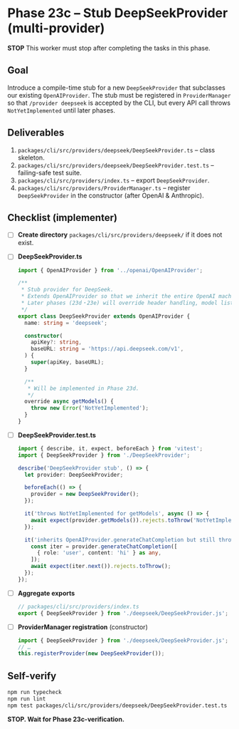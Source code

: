 # Phase 23c – Stub DeepSeekProvider (multi-provider)

**STOP**
This worker must stop after completing the tasks in this phase.

## Goal

Introduce a compile-time stub for a new `DeepSeekProvider` that subclasses our existing `OpenAIProvider`. The stub must be registered in `ProviderManager` so that `/provider deepseek` is accepted by the CLI, but every API call throws `NotYetImplemented` until later phases.

## Deliverables

1. `packages/cli/src/providers/deepseek/DeepSeekProvider.ts` – class skeleton.
2. `packages/cli/src/providers/deepseek/DeepSeekProvider.test.ts` – failing-safe test suite.
3. `packages/cli/src/providers/index.ts` – export `DeepSeekProvider`.
4. `packages/cli/src/providers/ProviderManager.ts` – register `DeepSeekProvider` in the constructor (after OpenAI & Anthropic).

## Checklist (implementer)

- [ ] **Create directory** `packages/cli/src/providers/deepseek/` if it does not exist.
- [ ] **DeepSeekProvider.ts**

  ```ts
  import { OpenAIProvider } from '../openai/OpenAIProvider';

  /**
   * Stub provider for DeepSeek.
   * Extends OpenAIProvider so that we inherit the entire OpenAI machinery.
   * Later phases (23d・23e) will override header handling, model listing, etc.
   */
  export class DeepSeekProvider extends OpenAIProvider {
    name: string = 'deepseek';

    constructor(
      apiKey?: string,
      baseURL: string = 'https://api.deepseek.com/v1',
    ) {
      super(apiKey, baseURL);
    }

    /**
     * Will be implemented in Phase 23d.
     */
    override async getModels() {
      throw new Error('NotYetImplemented');
    }
  }
  ```

- [ ] **DeepSeekProvider.test.ts**

  ```ts
  import { describe, it, expect, beforeEach } from 'vitest';
  import { DeepSeekProvider } from './DeepSeekProvider';

  describe('DeepSeekProvider stub', () => {
    let provider: DeepSeekProvider;

    beforeEach(() => {
      provider = new DeepSeekProvider();
    });

    it('throws NotYetImplemented for getModels', async () => {
      await expect(provider.getModels()).rejects.toThrow('NotYetImplemented');
    });

    it('inherits OpenAIProvider.generateChatCompletion but still throws', async () => {
      const iter = provider.generateChatCompletion([
        { role: 'user', content: 'hi' } as any,
      ]);
      await expect(iter.next()).rejects.toThrow();
    });
  });
  ```

- [ ] **Aggregate exports**

  ```ts
  // packages/cli/src/providers/index.ts
  export { DeepSeekProvider } from './deepseek/DeepSeekProvider.js';
  ```

- [ ] **ProviderManager registration** (constructor)
  ```ts
  import { DeepSeekProvider } from './deepseek/DeepSeekProvider.js';
  // …
  this.registerProvider(new DeepSeekProvider());
  ```

## Self-verify

```bash
npm run typecheck
npm run lint
npm test packages/cli/src/providers/deepseek/DeepSeekProvider.test.ts
```

**STOP. Wait for Phase 23c-verification.**
